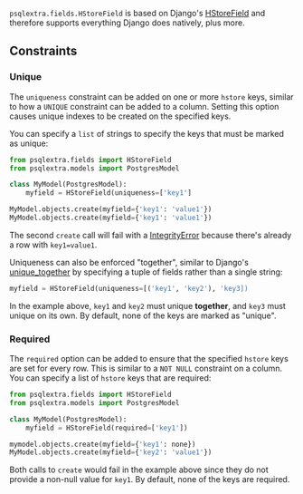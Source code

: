 `psqlextra.fields.HStoreField` is based on Django's [HStoreField](https://docs.djangoproject.com/en/1.10/ref/contrib/postgres/fields/#hstorefield) and therefore supports everything Django does natively, plus more.

## Constraints
### Unique
The `uniqueness` constraint can be added on one or more `hstore` keys, similar to how a `UNIQUE` constraint can be added to a column. Setting this option causes unique indexes to be created on the specified keys.

You can specify a `list` of strings to specify the keys that must be marked as unique:

```python
from psqlextra.fields import HStoreField
from psqlextra.models import PostgresModel

class MyModel(PostgresModel):
    myfield = HStoreField(uniqueness=['key1']

MyModel.objects.create(myfield={'key1': 'value1'})
MyModel.objects.create(myfield={'key1': 'value1'})
```

The second `create` call will fail with a [IntegrityError](https://docs.djangoproject.com/en/1.10/ref/exceptions/#django.db.IntegrityError) because there's already a row with `key1=value1`.

Uniqueness can also be enforced "together", similar to Django's [unique_together](https://docs.djangoproject.com/en/1.10/ref/models/options/#unique-together) by specifying a tuple of fields rather than a single string:

```python
myfield = HStoreField(uniqueness=[('key1', 'key2'), 'key3])
```

In the example above, `key1` and `key2` must unique **together**, and `key3` must unique on its own. By default, none of the keys are marked as "unique".

### Required
The `required` option can be added to ensure that the specified `hstore` keys are set for every row. This is similar to a `NOT NULL` constraint on a column. You can specify a list of `hstore` keys that are required:

```python
from psqlextra.fields import HStoreField
from psqlextra.models import PostgresModel

class MyModel(PostgresModel):
    myfield = HStoreField(required=['key1'])

mymodel.objects.create(myfield={'key1': none})
MyModel.objects.create(myfield={'key2': 'value1'})
```

Both calls to `create` would fail in the example above since they do not provide a non-null value for `key1`. By default, none of the keys are required.
